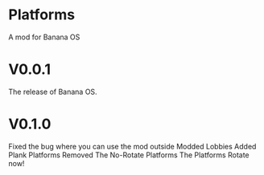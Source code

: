 # Platforms
A mod for Banana OS
# V0.0.1
The release of Banana OS.
# V0.1.0
Fixed the bug where you can use the mod outside Modded Lobbies
Added Plank Platforms
Removed The No-Rotate Platforms
The Platforms Rotate now!
